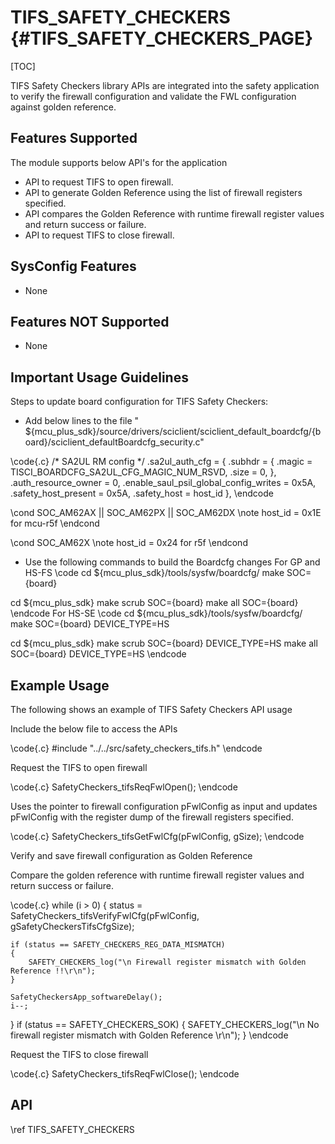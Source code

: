 # TIFS_SAFETY_CHECKERS {#TIFS_SAFETY_CHECKERS_PAGE}

[TOC]

TIFS Safety Checkers library APIs are integrated into the safety application to verify the firewall configuration and validate the FWL configuration against golden reference.

## Features Supported

The module supports below API's for the application

* API to request TIFS to open firewall.
* API to generate Golden Reference using the list of firewall registers specified.
* API compares the Golden Reference with runtime firewall register values and return success or failure.
* API to request TIFS to close firewall.

## SysConfig Features

- None

## Features NOT Supported

- None

## Important Usage Guidelines

Steps to update board configuration for TIFS Safety Checkers:
* Add below lines to the file " ${mcu_plus_sdk}/source/drivers/sciclient/sciclient_default_boardcfg/{board}/sciclient_defaultBoardcfg_security.c"

\code{.c}
/* SA2UL RM config */
    .sa2ul_auth_cfg = {
        .subhdr = {
            .magic = TISCI_BOARDCFG_SA2UL_CFG_MAGIC_NUM_RSVD,
            .size = 0,
        },
        .auth_resource_owner = 0,
        .enable_saul_psil_global_config_writes = 0x5A,
        .safety_host_present = 0x5A,
        .safety_host = host_id
    },
\endcode

\cond SOC_AM62AX || SOC_AM62PX || SOC_AM62DX
\note host_id = 0x1E for mcu-r5f
\endcond

\cond SOC_AM62X
\note host_id = 0x24 for r5f
\endcond

* Use the following commands to build the Boardcfg changes
For GP and HS-FS
\code
cd ${mcu_plus_sdk}/tools/sysfw/boardcfg/
make SOC={board}

cd ${mcu_plus_sdk}
make scrub SOC={board}
make all SOC={board}
\endcode
For HS-SE
\code
cd ${mcu_plus_sdk}/tools/sysfw/boardcfg/
make SOC={board} DEVICE_TYPE=HS

cd ${mcu_plus_sdk}
make scrub SOC={board} DEVICE_TYPE=HS
make all SOC={board} DEVICE_TYPE=HS
\endcode

## Example Usage

The following shows an example of TIFS Safety Checkers API usage

Include the below file to access the APIs

\code{.c}
#include "../../src/safety_checkers_tifs.h"
\endcode

Request the TIFS to open firewall

\code{.c}
SafetyCheckers_tifsReqFwlOpen();
\endcode

Uses the pointer to firewall configuration pFwlConfig as input and updates pFwlConfig with the register dump of the firewall registers specified.

\code{.c}
SafetyCheckers_tifsGetFwlCfg(pFwlConfig, gSize);
\endcode

Verify and save firewall configuration as Golden Reference

Compare the golden reference with runtime firewall register values and return success or failure.

\code{.c}
while (i > 0)
{
    status = SafetyCheckers_tifsVerifyFwlCfg(pFwlConfig, gSafetyCheckersTifsCfgSize);

    if (status == SAFETY_CHECKERS_REG_DATA_MISMATCH)
    {
        SAFETY_CHECKERS_log("\n Firewall register mismatch with Golden Reference !!\r\n");
    }

    SafetyCheckersApp_softwareDelay();
    i--;
}
if (status == SAFETY_CHECKERS_SOK)
{
    SAFETY_CHECKERS_log("\n No firewall register mismatch with Golden Reference \r\n");
}
\endcode

Request the TIFS to close firewall

\code{.c}
SafetyCheckers_tifsReqFwlClose();
\endcode

## API

\ref TIFS_SAFETY_CHECKERS

